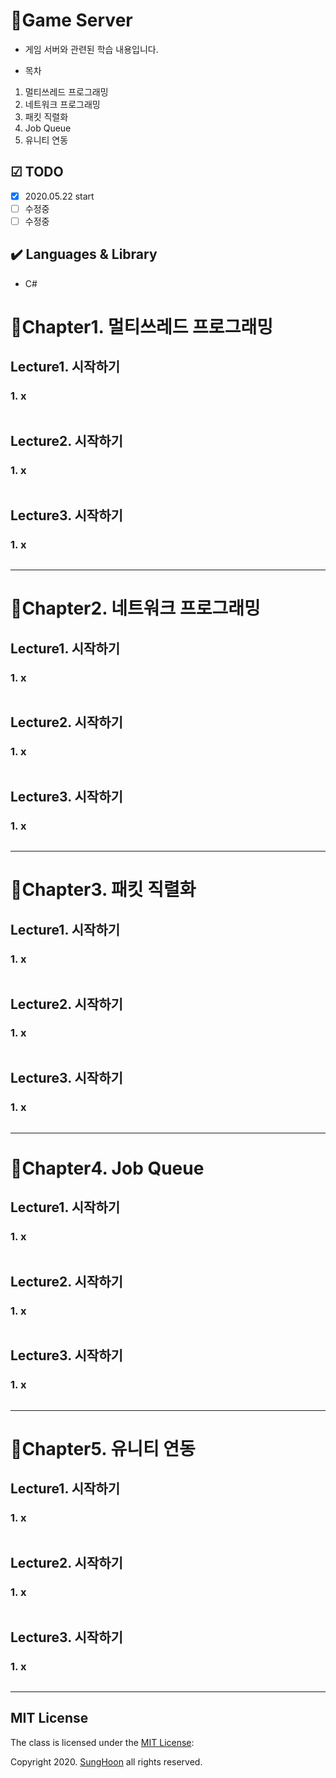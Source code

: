 # 🚀Game Server
- 게임 서버와 관련된 학습 내용입니다. 

- 목차
1. 멀티쓰레드 프로그래밍
2. 네트워크 프로그래밍
3. 패킷 직렬화
4. Job Queue
5. 유니티 연동

## ☑ TODO
- [x] 2020.05.22 start
- [ ] 수정중
- [ ] 수정중

## :heavy_check_mark: Languages & Library
- C#

# 🎨Chapter1. 멀티쓰레드 프로그래밍
## Lecture1. 시작하기
### 1. x
![]()

## Lecture2. 시작하기
### 1. x
![]()

## Lecture3. 시작하기
### 1. x
![]()

---
# 🎨Chapter2. 네트워크 프로그래밍
## Lecture1. 시작하기
### 1. x
![]()

## Lecture2. 시작하기
### 1. x
![]()

## Lecture3. 시작하기
### 1. x
![]()

---
# 🎨Chapter3. 패킷 직렬화
## Lecture1. 시작하기
### 1. x
![]()

## Lecture2. 시작하기
### 1. x
![]()

## Lecture3. 시작하기
### 1. x
![]()

---
# 🎨Chapter4. Job Queue
## Lecture1. 시작하기
### 1. x
![]()

## Lecture2. 시작하기
### 1. x
![]()

## Lecture3. 시작하기
### 1. x
![]()

---
# 🎨Chapter5. 유니티 연동
## Lecture1. 시작하기
### 1. x
![]()

## Lecture2. 시작하기
### 1. x
![]()

## Lecture3. 시작하기
### 1. x
![]()

---





## MIT License
The class is licensed under the [MIT License](http://opensource.org/licenses/MIT):

Copyright 2020. [SungHoon](https://github.com/610ksh) all rights reserved.
